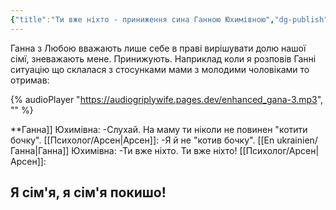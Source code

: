 ```yaml
---
{"title":"Ти вже ніхто - приниження сина Ганною Юхимівною","dg-publish":true,"dg-metatags":null,"dg-home":null,"permalink":"/en-ukrainien/ti-vzhe-nihto-prinizhennya-sina-gannoyu-yuhimivnoyu/","dgPassFrontmatter":true,"noteIcon":""}
---
```


Ганна з Любою вважають лише себе в праві вирішувати долю нашої сімї, зневажають мене. Принижують. Наприклад коли я розповів Ганні ситуацію що склалася з стосунками мами з молодими чоловіками то отримав:

{% audioPlayer "https://audiogriplywife.pages.dev/enhanced_gana-3.mp3", "" %}

**Ганна]] Юхимівна:
-Слухай. На маму ти ніколи не повинен "котити бочку". 
[[Психолог/Арсен\|Арсен]]:
-Я й не "котив бочку".
[[En ukrainien/Ганна\|Ганна]] Юхимівна:
-Ти вже ніхто. Ти вже ніхто! 
[[Психолог/Арсен\|Арсен]]:
## Я сім'я, я сім'я покишо!
